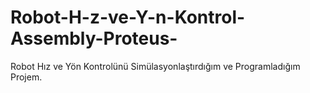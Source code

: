 # Robot-H-z-ve-Y-n-Kontrol-Assembly-Proteus-
Robot Hız ve Yön Kontrolünü  Simülasyonlaştırdığım ve Programladığım Projem.
